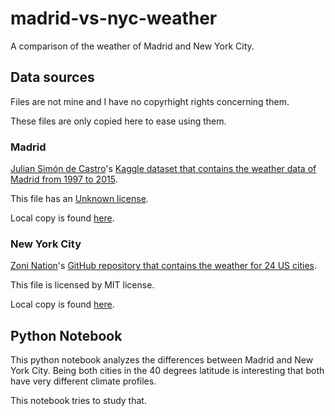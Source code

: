 # madrid-vs-nyc-weather
A comparison of the weather of Madrid and New York City.

## Data sources

Files are not mine and I have no copyrhight rights concerning them.

These files are only copied here to ease using them. 

### Madrid

[Julian Simón de Castro](https://www.kaggle.com/juliansimon)'s [Kaggle dataset that contains the weather data of Madrid from 1997 to 2015](https://www.kaggle.com/juliansimon/weather_madrid_lemd_1997_2015.csv).

This file has an [Unknown license](https://www.kaggle.com/juliansimon/weather_madrid_lemd_1997_2015.csv/metadata).

Local copy is found [here](/data/madrid-weather.csv).

### New York City

[Zoni Nation](https://github.com/zonination)'s [GitHub repository that contains the weather for 24 US cities](https://github.com/zonination/weather-us).

This file is licensed by MIT license.

Local copy is found [here](/data/nyc-weather.csv).

## Python Notebook

This python notebook analyzes the differences between Madrid and New York City. Being both cities in the 40 degrees latitude is interesting that both have very different climate profiles.

This notebook tries to study that.

